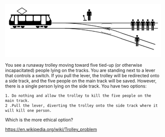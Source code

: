 ![Trolley Problem Image](800px-Trolley_Problem.svg.png?raw=true "Trolley Problem")

You see a runaway trolley moving toward five tied-up (or otherwise incapacitated) people lying on the tracks. You are standing next to a lever that controls a switch. If you pull the lever, the trolley will be redirected onto a side track, and the five people on the main track will be saved. However, there is a single person lying on the side track. You have two options:

    1. Do nothing and allow the trolley to kill the five people on the main track.
    2 .Pull the lever, diverting the trolley onto the side track where it will kill one person.

Which is the more ethical option?


https://en.wikipedia.org/wiki/Trolley_problem
